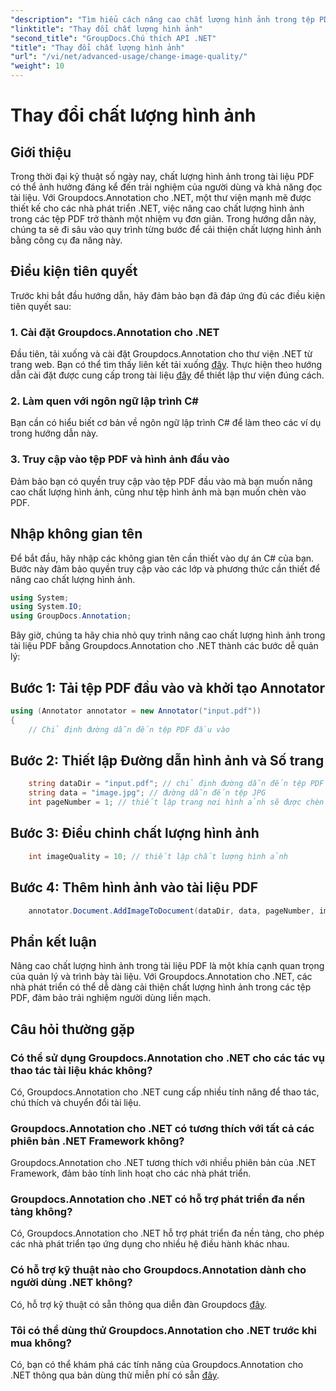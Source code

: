 ```yaml
---
"description": "Tìm hiểu cách nâng cao chất lượng hình ảnh trong tệp PDF bằng Groupdocs.Annotation cho .NET. Làm theo hướng dẫn từng bước của chúng tôi."
"linktitle": "Thay đổi chất lượng hình ảnh"
"second_title": "GroupDocs.Chú thích API .NET"
"title": "Thay đổi chất lượng hình ảnh"
"url": "/vi/net/advanced-usage/change-image-quality/"
"weight": 10
---
```


# Thay đổi chất lượng hình ảnh

## Giới thiệu
Trong thời đại kỹ thuật số ngày nay, chất lượng hình ảnh trong tài liệu PDF có thể ảnh hưởng đáng kể đến trải nghiệm của người dùng và khả năng đọc tài liệu. Với Groupdocs.Annotation cho .NET, một thư viện mạnh mẽ được thiết kế cho các nhà phát triển .NET, việc nâng cao chất lượng hình ảnh trong các tệp PDF trở thành một nhiệm vụ đơn giản. Trong hướng dẫn này, chúng ta sẽ đi sâu vào quy trình từng bước để cải thiện chất lượng hình ảnh bằng công cụ đa năng này.
## Điều kiện tiên quyết
Trước khi bắt đầu hướng dẫn, hãy đảm bảo bạn đã đáp ứng đủ các điều kiện tiên quyết sau:
### 1. Cài đặt Groupdocs.Annotation cho .NET
Đầu tiên, tải xuống và cài đặt Groupdocs.Annotation cho thư viện .NET từ trang web. Bạn có thể tìm thấy liên kết tải xuống [đây](https://releases.groupdocs.com/annotation/net/). Thực hiện theo hướng dẫn cài đặt được cung cấp trong tài liệu [đây](https://tutorials.groupdocs.com/annotation/net/) để thiết lập thư viện đúng cách.
### 2. Làm quen với ngôn ngữ lập trình C#
Bạn cần có hiểu biết cơ bản về ngôn ngữ lập trình C# để làm theo các ví dụ trong hướng dẫn này.
### 3. Truy cập vào tệp PDF và hình ảnh đầu vào
Đảm bảo bạn có quyền truy cập vào tệp PDF đầu vào mà bạn muốn nâng cao chất lượng hình ảnh, cũng như tệp hình ảnh mà bạn muốn chèn vào PDF.

## Nhập không gian tên
Để bắt đầu, hãy nhập các không gian tên cần thiết vào dự án C# của bạn. Bước này đảm bảo quyền truy cập vào các lớp và phương thức cần thiết để nâng cao chất lượng hình ảnh.

```csharp
using System;
using System.IO;
using GroupDocs.Annotation;
```

Bây giờ, chúng ta hãy chia nhỏ quy trình nâng cao chất lượng hình ảnh trong tài liệu PDF bằng Groupdocs.Annotation cho .NET thành các bước dễ quản lý:
## Bước 1: Tải tệp PDF đầu vào và khởi tạo Annotator
```csharp
using (Annotator annotator = new Annotator("input.pdf"))
{
    // Chỉ định đường dẫn đến tệp PDF đầu vào
```
## Bước 2: Thiết lập Đường dẫn hình ảnh và Số trang
```csharp
    string dataDir = "input.pdf"; // chỉ định đường dẫn đến tệp PDF đầu vào
    string data = "image.jpg"; // đường dẫn đến tệp JPG
    int pageNumber = 1; // thiết lập trang nơi hình ảnh sẽ được chèn vào
```
## Bước 3: Điều chỉnh chất lượng hình ảnh
```csharp
    int imageQuality = 10; // thiết lập chất lượng hình ảnh
```
## Bước 4: Thêm hình ảnh vào tài liệu PDF
```csharp
    annotator.Document.AddImageToDocument(dataDir, data, pageNumber, imageQuality);
```

## Phần kết luận
Nâng cao chất lượng hình ảnh trong tài liệu PDF là một khía cạnh quan trọng của quản lý và trình bày tài liệu. Với Groupdocs.Annotation cho .NET, các nhà phát triển có thể dễ dàng cải thiện chất lượng hình ảnh trong các tệp PDF, đảm bảo trải nghiệm người dùng liền mạch.
## Câu hỏi thường gặp
### Có thể sử dụng Groupdocs.Annotation cho .NET cho các tác vụ thao tác tài liệu khác không?
Có, Groupdocs.Annotation cho .NET cung cấp nhiều tính năng để thao tác, chú thích và chuyển đổi tài liệu.
### Groupdocs.Annotation cho .NET có tương thích với tất cả các phiên bản .NET Framework không?
Groupdocs.Annotation cho .NET tương thích với nhiều phiên bản của .NET Framework, đảm bảo tính linh hoạt cho các nhà phát triển.
### Groupdocs.Annotation cho .NET có hỗ trợ phát triển đa nền tảng không?
Có, Groupdocs.Annotation cho .NET hỗ trợ phát triển đa nền tảng, cho phép các nhà phát triển tạo ứng dụng cho nhiều hệ điều hành khác nhau.
### Có hỗ trợ kỹ thuật nào cho Groupdocs.Annotation dành cho người dùng .NET không?
Có, hỗ trợ kỹ thuật có sẵn thông qua diễn đàn Groupdocs [đây](https://forum.groupdocs.com/c/annotation/10).
### Tôi có thể dùng thử Groupdocs.Annotation cho .NET trước khi mua không?
Có, bạn có thể khám phá các tính năng của Groupdocs.Annotation cho .NET thông qua bản dùng thử miễn phí có sẵn [đây](https://releases.groupdocs.com/).